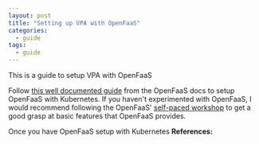 ```yaml
---
layout: post
title: "Setting up VPA with OpenFaaS"
categories:
  - guide
tags:
  - guide
---
```


This is a guide to setup VPA with OpenFaaS

Follow [this well documented guide](https://docs.openfaas.com/deployment/kubernetes/) from the OpenFaaS docs to setup OpenFaaS with Kubernetes. If you haven't experimented with OpenFaaS, I would recommend following the OpenFaaS' [self-paced workshop](https://github.com/openfaas/workshop) to get a good grasp at basic features that OpenFaaS provides.

Once you have OpenFaaS setup with Kubernetes
**References:**
